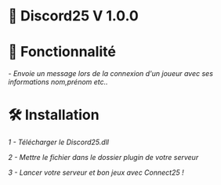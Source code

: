# 📗 Discord25 V 1.0.0
# :pushpin: Fonctionnalité
*- Envoie un message lors de la connexion d'un joueur avec ses informations nom,prénom etc..* 
# 🛠️ Installation
*1 - Télécharger le Discord25.dll*

*2 - Mettre le fichier dans le dossier plugin de votre serveur*

*3 - Lancer votre serveur et bon jeux avec Connect25 !*
